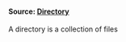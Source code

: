#### Source: [Directory](https://www.programiz.com/python-programming/directory)

A directory is a collection of files